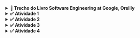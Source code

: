 <details>
<summary><strong> 📖 Trecho do Livro Software Engineering at Google, Oreilly </strong></summary>
  
### 📔 Primeiro Trecho

  What precisely do we mean by software engineering? What distinguishes “software engineering” from “programming” or “computer science”? And why would Google have a unique perspective to add to the corpus of previous software engineering literature written over the past 50 years?
 
The terms “programming” and “software engineering” have been used interchangeably for quite some time in our industry, although each term has a different emphasis and different implications. University students tend to study computer science and get jobs writing code as “programmers.”
 
“Software engineering,” however, sounds more serious, as if it implies the application of some theoretical knowledge to build something real and precise. Mechanical engineers, civil engineers, aeronautical engineers, and those in other engineering disciplines all practice engineering. They all work in the real world and use the application of their theoretical knowledge to create something real. Software engineers also create “something real,” though it is less tangible than the things other engineers create.
 
Unlike those more established engineering professions, current software engineering theory or practice is not nearly as rigorous. Aeronautical engineers must follow rigid guidelines and practices, because errors in their calculations can cause real damage; programming, on the whole, has traditionally not followed such rigorous practices. But, as software becomes more integrated into our lives, we must adopt and rely on more rigorous engineering methods. We hope this book helps others see a path toward more reliable software practices.

## Tradução 
O que exatamente queremos dizer com engenharia de software? O que diferencia “engenharia de software” de “programação” ou “ciência da computação”? E por que o Google teria uma perspectiva única para acrescentar ao corpo de literatura sobre engenharia de software escrito nos últimos 50 anos?

Os termos “programação” e “engenharia de software” têm sido usados de forma intercambiável há bastante tempo em nossa indústria, embora cada termo tenha ênfases e implicações diferentes. Estudantes universitários tendem a estudar ciência da computação e conseguir empregos escrevendo código como “programadores”.

“Engenharia de software”, no entanto, soa mais sério, como se implicasse a aplicação de algum conhecimento teórico para construir algo real e preciso. Engenheiros mecânicos, civis, aeronáuticos e aqueles de outras disciplinas de engenharia praticam engenharia. Todos eles trabalham no mundo real e aplicam seu conhecimento teórico para criar algo concreto. Engenheiros de software também criam “algo real”, embora seja menos tangível do que as coisas que outros engenheiros criam.

Diferentemente dessas profissões de engenharia mais estabelecidas, a teoria ou prática atual da engenharia de software não é tão rigorosa. Engenheiros aeronáuticos devem seguir diretrizes e práticas rígidas, porque erros em seus cálculos podem causar danos reais; a programação, no geral, tradicionalmente não seguiu práticas tão rigorosas. Mas, à medida que o software se torna mais integrado às nossas vidas, devemos adotar e depender de métodos de engenharia mais rigorosos. Esperamos que este livro ajude outros a enxergar um caminho para práticas de software mais confiáveis.

### 📔 Segundo Trecho

Programming Over Time
We propose that “software engineering” encompasses not just the act of writing code, but all of the tools and processes an organization uses to build and maintain that code over time. What practices can a software organization introduce that will best keep its code valuable over the long term? How can engineers make a codebase more sustainable and the software engineering discipline itself more rigorous? We don’t have fundamental answers to these questions, but we hope that Google’s collective experience over the past two decades illuminates possible paths toward finding those answers.
 
One key insight we share in this book is that software engineering can be thought of as “programming integrated over time.” What practices can we introduce to our code to make it sustainable—able to react to necessary change—over its life cycle, from conception to introduction to maintenance to deprecation?
 
The book emphasizes three fundamental principles that we feel software organizations should keep in mind when designing, architecting, and writing their code:
 
Time and Change
How code will need to adapt over the length of its life
 
Scale and Growth
How an organization will need to adapt as it evolves
 
Trade-offs and Costs
How an organization makes decisions, based on the lessons of Time and Change and Scale and Growth

## Tradução 

Programação ao Longo do Tempo
Propomos que “engenharia de software” engloba não apenas o ato de escrever código, mas também todas as ferramentas e processos que uma organização utiliza para construir e manter esse código ao longo do tempo. Que práticas uma organização de software pode adotar para manter seu código valioso a longo prazo? Como os engenheiros podem tornar uma base de código mais sustentável e a própria disciplina de engenharia de software mais rigorosa? Não temos respostas fundamentais para essas questões, mas esperamos que a experiência coletiva do Google ao longo das últimas duas décadas ilumine caminhos possíveis para encontrá-las.

Um insight chave que compartilhamos neste livro é que a engenharia de software pode ser vista como “programação integrada ao longo do tempo.” Que práticas podemos introduzir em nosso código para torná-lo sustentável—capaz de reagir a mudanças necessárias—ao longo de seu ciclo de vida, desde a concepção até a introdução, manutenção e descontinuação?

O livro enfatiza três princípios fundamentais que acreditamos que as organizações de software devem ter em mente ao projetar, arquitetar e escrever seu código:

Tempo e Mudança
Como o código precisará se adaptar ao longo de sua vida

Escala e Crescimento
Como uma organização precisará se adaptar à medida que evolui

Compensações e Custos
Como uma organização toma decisões, com base nas lições de Tempo e Mudança e Escala e Crescimento
</details>
<details>
<summary><strong> ✅ Atividade 1</strong></summary>

### 📄 Comentário do primeiro trecho

Software engineering (engenharia de software) não é a mesma coisa que programação ou ciência da computação. Programação é só escrever código, e estudantes de ciência da computação normalmente começam a trabalhar como programadores. Já engenharia de software é mais séria: envolve usar conhecimentos teóricos para criar algo real e funcional.

Assim como engenheiros civis, mecânicos ou aeronáuticos usam a teoria para construir coisas concretas, engenheiros de software também criam algo real, mesmo que seja mais “intangível”.

O problema é que, diferente dessas outras engenharias, a engenharia de software ainda não tem práticas tão rígidas e rigorosas. Por exemplo, engenheiros aeronáuticos precisam seguir regras muito estritas porque qualquer erro pode ser grave. Na programação, isso nem sempre aconteceu.

Mas como o software está cada vez mais presente na nossa vida, é necessário ter métodos mais confiáveis e rigorosos. Esse livro do Google mostra um caminho para práticas de software mais seguras e eficientes, trazendo uma perspectiva nova que ajuda a complementar o que já existe sobre engenharia de software nos últimos 50 anos.

</details>

<details>
<summary><strong> ✅ Atividade 2</strong></summary>

### 📄 Comentário do segundo trecho

Engenharia de software não é só escrever código, mas envolve todas as ferramentas e processos que uma empresa usa para criar e manter esse código ao longo do tempo. A grande questão é: quais práticas ajudam a manter o código valioso e sustentável no longo prazo? E como tornar a disciplina de engenharia de software mais rigorosa? Não existe uma resposta definitiva, mas a experiência do Google ao longo de 20 anos mostra caminhos possíveis.

Uma ideia principal do livro é pensar engenharia de software como “programação integrada ao longo do tempo”. Ou seja, é preciso criar código que consiga se adaptar às mudanças durante todo o seu ciclo de vida: desde a concepção, passando pelo lançamento, manutenção e até a hora de ser descontinuado.

O livro destaca três princípios fundamentais que toda organização deve considerar ao projetar, arquitetar e escrever código:

1. **Tempo e Mudança** - Tempo e Mudança: como o código precisará se adaptar ao longo da sua vida.

2. **Escala e Crescimento** - Escala e Crescimento: como a empresa vai precisar evoluir conforme cresce.

3. **Custos e Compensações** - Compromissos e Custos: como tomar decisões baseadas no que aprendemos sobre Tempo, Mudança, Escala e Crescimento.

O texto destaca que engenharia de software vai além de apenas escrever código: é sobre enxergar o software como algo vivo, que muda e evolui com o tempo. E que a forma como organizamos, mantemos e planejamos essas mudanças faz toda a diferença na qualidade e na longevidade do que criamos.

</details>

<details>
<summary><strong> ✅ Atividade 3</strong></summary> <br>

> Trade-offs: Um jogo de perda e ganha - ganho uma coisa e perco outra.

## 🎯 3 exemplos de trade-off em softwares e explicá-los.

### 🔴 Velocidade vs. Manutenção

- **Exemplo:** O MongoDB permite maior agilidade no desenvolvimento por não exigir esquemas fixos de dados, o que acelera a criação e evolução de aplicações. No entanto, essa flexibilidade pode dificultar a manutenção a longo prazo, especialmente em projetos grandes.

- **Explicação:** Priorizando velocidade no início, o sistema pode acabar exigindo mais esforço de manutenção depois. A ausência de estrutura rígida pode gerar inconsistências nos dados e aumentar a complexidade ao escalar ou corrigir problemas.

### 🔴 Segurança vs. Usabilidade

- **Exemplo:** Sistemas Linux oferecem maior controle de permissões e configurações de segurança avançadas, ideais para administradores. Já o Windows opta por uma experiência mais amigável, o que pode significar menos controle direto sobre certas configurações de segurança.

- **Explicação:** Quanto mais seguro for o sistema, mais passos e conhecimento técnico ele pode exigir, dificultando o uso por pessoas comuns. Melhorar a usabilidade geralmente envolve simplificar processos — o que pode abrir mão de algumas camadas de segurança.

### 🔴 Performance vs. Consumo de Recursos

- **Exemplo:** O Google Chrome é altamente otimizado para performance e velocidade de carregamento de páginas, mas consome muita memória RAM. Já o Firefox costuma ser mais leve, mas em alguns casos entrega performance inferior.

- **Explicação:** Melhorar o desempenho geralmente exige mais uso de CPU e memória. Isso pode ser um problema em computadores com hardware mais limitado, exigindo que o usuário escolha entre velocidade e economia de recursos.

</details>

<details>
<summary><strong> ✅ Atividade 4</strong></summary> <br>
  
## :card_file_box: Diagramas UML das classes Carro e Oficina. ## 




</details>

